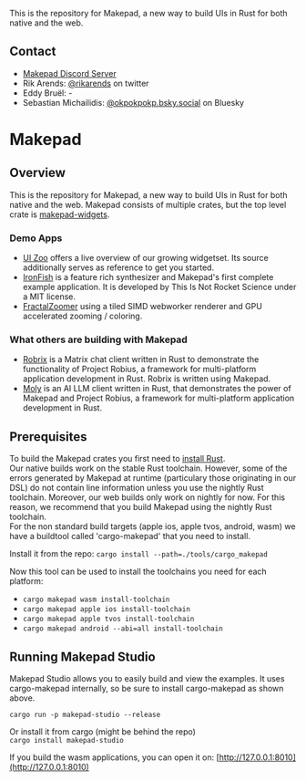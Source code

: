 This is the repository for Makepad, a new way to build UIs in Rust for both native and the web.

## Contact

- [Makepad Discord Server](https://discord.gg/adqBRq7Ece)
- Rik Arends: [@‌rikarends](https://twitter.com/rikarends) on twitter
- Eddy Bruël: -
- Sebastian Michailidis: [@‌okpokpokp.bsky.social](https://bsky.app/profile/okpokpokp.bsky.social) on Bluesky

# Makepad

## Overview

This is the repository for Makepad, a new way to build UIs in Rust for both native and the web. Makepad consists of multiple crates, but the top level crate is [makepad-widgets](https://crates.io/crates/makepad-widgets).

### Demo Apps
- [UI Zoo](https://makepad.nl/makepad-example-ui-zoo/index.html) offers a live overview of our growing widgetset. Its source additionally serves as reference to get you started.
- [IronFish](https://makepad.nl/makepad-example-ironfish/index.html) is a feature rich synthesizer and Makepad's first complete example application. It is developed by This Is Not Rocket Science under a MIT license.
- [FractalZoomer](https://makepad.nl/makepad-example-fractal-zoom/index.html) using a tiled SIMD webworker renderer and GPU accelerated zooming / coloring.

### What others are building with Makepad
- [Robrix](https://github.com/project-robius/robrix) is a Matrix chat client written in Rust to demonstrate the functionality of Project Robius, a framework for multi-platform application development in Rust. Robrix is written using Makepad.
- [Moly](https://github.com/moxin-org/moly) is an AI LLM client written in Rust, that demonstrates the power of Makepad and Project Robius, a framework for multi-platform application development in Rust.


## Prerequisites

To build the Makepad crates you first need to [install Rust](https://www.rust-lang.org/tools/install).  
Our native builds work on the stable Rust toolchain. However, some of the errors generated by Makepad at runtime (particulary those originating in our DSL) do not contain line information unless you use the nightly Rust toolchain. Moreover, our web builds only work on nightly for now. For this reason, we recommend that you build Makepad using the nightly Rust toolchain.  
For the non standard build targets (apple ios, apple tvos, android, wasm) we have a buildtool called 'cargo-makepad' that you need to install.  

Install it from the repo: `cargo install --path=./tools/cargo_makepad`  

Now this tool can be used to install the toolchains you need for each platform:  
- `cargo makepad wasm install-toolchain`
- `cargo makepad apple ios install-toolchain`
- `cargo makepad apple tvos install-toolchain`
- `cargo makepad android --abi=all install-toolchain`

## Running Makepad Studio

Makepad Studio allows you to easily build and view the examples. It uses cargo-makepad internally, so be sure to install cargo-makepad as shown above.  

`cargo run -p makepad-studio --release`  

Or install it from cargo (might be behind the repo)  
`cargo install makepad-studio`  

If you build the wasm applications, you can open it on: [http://127.0.0.1:8010](http://127.0.0.1:8010)